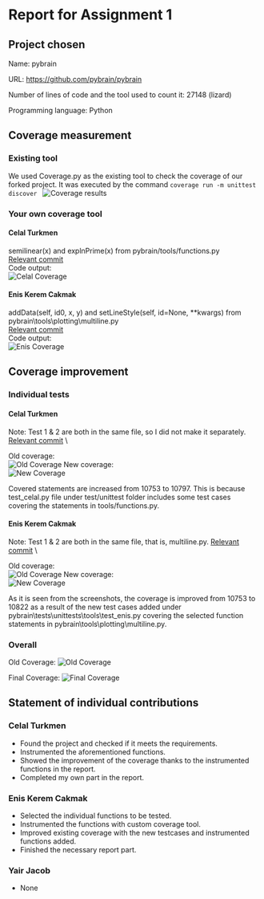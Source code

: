 # Report for Assignment 1

## Project chosen

Name: pybrain

URL: https://github.com/pybrain/pybrain

Number of lines of code and the tool used to count it: 27148 (lizard)

Programming language: Python

## Coverage measurement

### Existing tool

We used Coverage.py as the existing tool to check the coverage of our forked project.
It was executed by the command `coverage run -m unittest discover `
![Coverage results](sources/old_coverage.png)

### Your own coverage tool
#### Celal Turkmen
semilinear(x) and explnPrime(x) from pybrain/tools/functions.py \
[Relevant commit](https://github.com/24x6fhy/SEP_pybrain/commit/4f6d168feb45c2e99709aa0c82eaede21168f136) \
Code output: \
![Celal Coverage](sources/celal_coverage.png)

#### Enis Kerem Cakmak
addData(self, id0, x, y) and setLineStyle(self, id=None, **kwargs) from pybrain\tools\plotting\multiline.py \
[Relevant commit](https://github.com/24x6fhy/SEP_pybrain/commit/8638ffb2020cae48d70d25936c0262559df276e0) \
Code output: \
![Enis Coverage](sources/enis_coverage.PNG)
## Coverage improvement

### Individual tests

#### Celal Turkmen

Note: Test 1 & 2 are both in the same file, so I did not make it separately.
[Relevant commit](https://github.com/24x6fhy/SEP_pybrain/commit/7a086fb7b8edb133ca4311066f875acf8ada334f) \

Old coverage: \
![Old Coverage](sources/old_coverage.png)
New coverage: \
![New Coverage](sources/celal_improvement.png)

Covered statements are increased from 10753 to 10797. This is because test_celal.py file under test/unittest folder includes some test cases covering the statements in tools/functions.py.

#### Enis Kerem Cakmak

Note: Test 1 & 2 are both in the same file, that is, multiline.py.
[Relevant commit](https://github.com/24x6fhy/SEP_pybrain/commit/8638ffb2020cae48d70d25936c0262559df276e0) \

Old coverage: \
![Old Coverage](sources/old_coverage.png)
New coverage: \
![New Coverage](sources/enis_improvement.png)

As it is seen from the screenshots, the coverage is improved from 10753 to 10822 as a result of the new test cases added under pybrain\tests\unittests\tools\test_enis.py covering the selected function statements in pybrain\tools\plotting\multiline.py.

### Overall
Old Coverage:
![Old Coverage](sources/old_coverage.png)

Final Coverage:
![Final Coverage](sources/final_coverage.png)

## Statement of individual contributions

### Celal Turkmen
- Found the project and checked if it meets the requirements.
- Instrumented the aforementioned functions.
- Showed the improvement of the coverage thanks to the instrumented functions in the report.
- Completed my own part in the report.

### Enis Kerem Cakmak
- Selected the individual functions to be tested.
- Instrumented the functions with custom coverage tool.
- Improved existing coverage with the new testcases and instrumented functions added.
- Finished the necessary report part.

### Yair Jacob
- None
